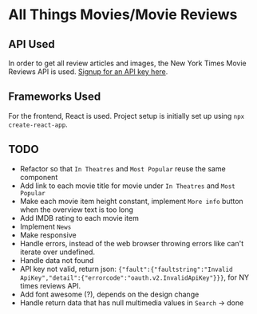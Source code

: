 All Things Movies/Movie Reviews
============================


API Used
--------
In order to get all review articles and images, the New York Times Movie Reviews API is used. [Signup for an API key here](https://developer.nytimes.com/).

Frameworks Used
---------------
For the frontend, React is used. Project setup is initially set up using `npx create-react-app`.

TODO
----
- Refactor so that `In Theatres` and `Most Popular` reuse the same component
- Add link to each movie title for movie under `In Theatres` and `Most Popular`
- Make each movie item height constant, implement `More info` button when the overview text is too long
- Add IMDB rating to each movie item
- Implement `News` 
- Make responsive
- Handle errors, instead of the web browser throwing errors like can't iterate over undefined.
- Handle data not found
- API key not valid, return json: `{"fault":{"faultstring":"Invalid ApiKey","detail":{"errorcode":"oauth.v2.InvalidApiKey"}}}`, for NY times reviews API.
- Add font awesome (?), depends on the design change
- Handle return data that has null multimedia values in `Search` -> done
